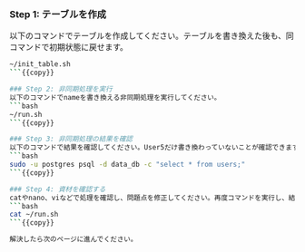 ### Step 1: テーブルを作成
以下のコマンドでテーブルを作成してください。テーブルを書き換えた後も、同コマンドで初期状態に戻せます。
```bash
~/init_table.sh
```{{copy}}

### Step 2: 非同期処理を実行
以下のコマンドでnameを書き換える非同期処理を実行してください。
```bash
~/run.sh
```{{copy}}

### Step 3: 非同期処理の結果を確認
以下のコマンドで結果を確認してください。User5だけ書き換わっていないことが確認できます。
```bash
sudo -u postgres psql -d data_db -c "select * from users;"
```{{copy}}

### Step 4: 資材を確認する
catやnano、viなどで処理を確認し、問題点を修正してください。再度コマンドを実行し、結果も確認してみましょう。
```bash
cat ~/run.sh
```{{copy}}

解決したら次のページに進んでください。